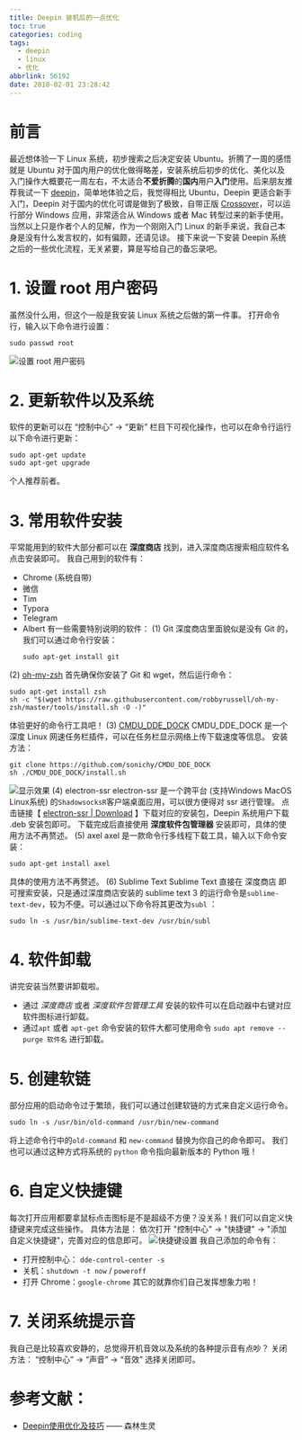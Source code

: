 ```yaml
---
title: Deepin 装机后的一点优化
toc: true
categories: coding
tags:
  - deepin
  - linux
  - 优化
abbrlink: 56192
date: 2018-02-01 23:28:42
---
```


# 前言
最近想体验一下 Linux 系统，初步搜索之后决定安装 Ubuntu。折腾了一周的感悟就是 Ubuntu 对于国内用户的优化做得略差，安装系统后初步的优化、美化以及入门操作大概要花一周左右，不太适合**不爱折腾**的**国内**用户**入门**使用。后来朋友推荐我试一下 [deepin](https://www.deepin.org/)，简单地体验之后，我觉得相比 Ubuntu，Deepin 更适合新手入门，Deepin  对于国内的优化可谓是做到了极致，自带正版 [Crossover](https://www.codeweavers.com/products)，可以运行部分 Windows 应用，非常适合从 Windows 或者 Mac 转型过来的新手使用。
当然以上只是作者个人的见解，作为一个刚刚入门 Linux 的新手来说，我自己本身是没有什么发言权的，如有偏颇，还请见谅。
接下来说一下安装 Deepin 系统之后的一些优化流程，无关紧要，算是写给自己的备忘录吧。
<!-- more -->
# 1. 设置 root 用户密码
虽然没什么用，但这个一般是我安装 Linux 系统之后做的第一件事。
打开命令行，输入以下命令进行设置：
```shell
sudo passwd root
```
![设置 root 用户密码](https://qiniu.diqigan.cn/18-1-29/26697735.jpg)
# 2. 更新软件以及系统
软件的更新可以在 “控制中心” → “更新” 栏目下可视化操作，也可以在命令行运行以下命令进行更新：
```shell
sudo apt-get update
sudo apt-get upgrade
```
个人推荐前者。
# 3. 常用软件安装
平常能用到的软件大部分都可以在 **深度商店** 找到，进入深度商店搜索相应软件名点击安装即可。
我自己用到的软件有：
- Chrome (系统自带)
- 微信
- Tim
- Typora
- Telegram
- Albert
有一些需要特别说明的软件：
(1) Git
   深度商店里面貌似是没有 Git 的，我们可以通过命令行安装：
   ```shell
   sudo apt-get install git
   ```
(2) [oh-my-zsh](https://github.com/robbyrussell/oh-my-zsh)
   首先确保你安装了 Git 和 wget，然后运行命令：
   ```shell
   sudo apt-get install zsh
   sh -c "$(wget https://raw.githubusercontent.com/robbyrussell/oh-my-zsh/master/tools/install.sh -O -)"
   ```
   体验更好的命令行工具吧！
(3) [CMDU_DDE_DOCK](https://github.com/sonichy/CMDU_DDE_DOCK)
   CMDU_DDE_DOCK 是一个深度 Linux 网速任务栏插件，可以在任务栏显示网络上传下载速度等信息。
   安装方法：
   ```shell
   git clone https://github.com/sonichy/CMDU_DDE_DOCK
   sh ./CMDU_DDE_DOCK/install.sh
   ```
   ![显示效果](https://github.com/sonichy/CMDU_DDE_DOCK/raw/master/preview.png)
(4) electron-ssr
   electron-ssr 是一个跨平台 (支持Windows MacOS Linux系统) 的`ShadowsocksR`客户端桌面应用，可以很方便得对 ssr 进行管理。
   点击链接【 [electron-ssr | Download](https://github.com/erguotou520/electron-ssr/releases) 】下载对应的安装包，Deepin 系统用户下载 .deb 安装包即可。
   下载完成后直接使用 **深度软件包管理器** 安装即可，具体的使用方法不再赘述。
(5) axel
   axel 是一款命令行多线程下载工具，输入以下命令安装：
   ```shell
   sudo apt-get install axel
   ```
   具体的使用方法不再赘述。
(6) Sublime Text
   Sublime Text 直接在 深度商店 即可搜索安装，只是通过深度商店安装的 sublime text 3 的运行命令是`sublime-text-dev`，较为不便。可以通过以下命令将其更改为`subl` ：
   ```shell
   sudo ln -s /usr/bin/sublime-text-dev /usr/bin/subl
   ```
# 4. 软件卸载
讲完安装当然要讲卸载啦。
- 通过 *深度商店* 或者 *深度软件包管理工具* 安装的软件可以在启动器中右键对应软件图标进行卸载。
- 通过`apt` 或者 `apt-get` 命令安装的软件大都可使用命令 `sudo apt remove --purge 软件名` 进行卸载。

# 5. 创建软链
部分应用的启动命令过于繁琐，我们可以通过创建软链的方式来自定义运行命令。
```shell
sudo ln -s /usr/bin/old-command /usr/bin/new-command
```
将上述命令行中的`old-command` 和 `new-command` 替换为你自己的命令即可。
我们也可以通过这种方式将系统的 `python` 命令指向最新版本的 Python 哦！
# 6. 自定义快捷键
每次打开应用都要拿鼠标点击图标是不是超级不方便？没关系！我们可以自定义快捷键来完成这些操作。
具体方法是：
依次打开 "控制中心" → "快捷键" → "添加自定义快捷键"，完善对应的信息即可。
![快捷键设置](https://qiniu.diqigan.cn/18-1-29/13307639.jpg)
我自己添加的命令有：
- 打开控制中心： `dde-control-center -s `
- 关机：`shutdown -t now`  / `poweroff`
- 打开 Chrome：`google-chrome`
其它的就靠你们自己发挥想象力啦！
# 7. 关闭系统提示音
我自己是比较喜欢安静的，总觉得开机音效以及系统的各种提示音有点吵？
关闭方法：
“控制中心”	→	“声音”	→	“音效”
选择关闭即可。
# 参考文献：
- [Deepin使用优化及技巧](https://lanseyujie.com/post/deepin-optimization-techniques.html) —— 森林生灵
